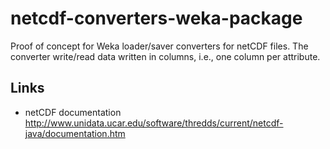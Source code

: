 # netcdf-converters-weka-package

Proof of concept for Weka loader/saver converters for netCDF files.
The converter write/read data written in columns, i.e., one column per attribute.

## Links
* netCDF documentation http://www.unidata.ucar.edu/software/thredds/current/netcdf-java/documentation.htm

